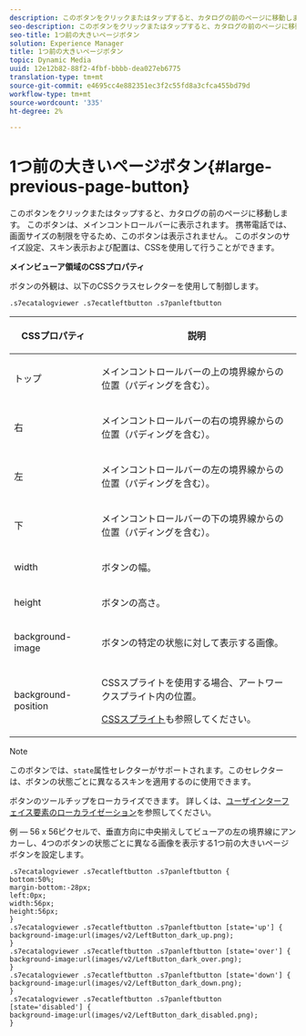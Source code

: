 ```yaml
---
description: このボタンをクリックまたはタップすると、カタログの前のページに移動します。 このボタンは、メインコントロールバーに表示されます。 携帯電話では、画面サイズの制限を守るため、このボタンは表示されません。 このボタンのサイズ設定、スキン表示および配置は、CSSを使用して行うことができます。
seo-description: このボタンをクリックまたはタップすると、カタログの前のページに移動します。 このボタンは、メインコントロールバーに表示されます。 携帯電話では、画面サイズの制限を守るため、このボタンは表示されません。 このボタンのサイズ設定、スキン表示および配置は、CSSを使用して行うことができます。
seo-title: 1つ前の大きいページボタン
solution: Experience Manager
title: 1つ前の大きいページボタン
topic: Dynamic Media
uuid: 12e12b82-88f2-4fbf-bbbb-dea027eb6775
translation-type: tm+mt
source-git-commit: e4695cc4e882351ec3f2c55fd8a3cfca455bd79d
workflow-type: tm+mt
source-wordcount: '335'
ht-degree: 2%

---
```



# 1つ前の大きいページボタン{#large-previous-page-button}

このボタンをクリックまたはタップすると、カタログの前のページに移動します。 このボタンは、メインコントロールバーに表示されます。 携帯電話では、画面サイズの制限を守るため、このボタンは表示されません。 このボタンのサイズ設定、スキン表示および配置は、CSSを使用して行うことができます。

<!--<a id="section_6C008EE11212461FA744F2540D38C295"></a>-->

**メインビューア領域のCSSプロパティ**

ボタンの外観は、以下のCSSクラスセレクターを使用して制御します。

`.s7ecatalogviewer .s7ecatleftbutton .s7panleftbutton`

<table id="table_94EE3F5BBE4547C0B4943471CEE7EDE4"> 
 <thead> 
  <tr> 
   <th colname="col1" class="entry"> <p> CSSプロパティ </p> </th> 
   <th colname="col2" class="entry"> <p>説明 </p> </th> 
  </tr> 
 </thead>
 <tbody> 
  <tr> 
   <td colname="col1"> <p> <span class="codeph"> トップ </span> </p> </td> 
   <td colname="col2"> <p>メインコントロールバーの上の境界線からの位置（パディングを含む）。 </p> </td> 
  </tr> 
  <tr> 
   <td colname="col1"> <p> <span class="codeph"> 右 </span> </p> </td> 
   <td colname="col2"> <p>メインコントロールバーの右の境界線からの位置（パディングを含む）。 </p> </td> 
  </tr> 
  <tr> 
   <td colname="col1"> <p> <span class="codeph"> 左 </span> </p> </td> 
   <td colname="col2"> <p>メインコントロールバーの左の境界線からの位置（パディングを含む）。 </p> </td> 
  </tr> 
  <tr> 
   <td colname="col1"> <p> <span class="codeph"> 下 </span> </p> </td> 
   <td colname="col2"> <p>メインコントロールバーの下の境界線からの位置（パディングを含む）。 </p> </td> 
  </tr> 
  <tr> 
   <td colname="col1"> <p> <span class="codeph"> width </span> </p> </td> 
   <td colname="col2"> <p>ボタンの幅。 </p> </td> 
  </tr> 
  <tr> 
   <td colname="col1"> <p> <span class="codeph"> height </span> </p> </td> 
   <td colname="col2"> <p>ボタンの高さ。 </p> </td> 
  </tr> 
  <tr> 
   <td colname="col1"> <p> <span class="codeph"> background-image  </span> </p> </td> 
   <td colname="col2"> <p>ボタンの特定の状態に対して表示する画像。 </p> </td> 
  </tr> 
  <tr> 
   <td colname="col1"> <p> <span class="codeph"> background-position  </span> </p> </td> 
   <td colname="col2"> <p> CSSスプライトを使用する場合、アートワークスプライト内の位置。 </p> <p><a href="../../../c-html5-s7-aem-asset-viewers/c-html5-20-ecatalog-viewer-about/c-html5-20-ecatalog-viewer-customizingviewer/c-html5-20-ecatalog-viewer-customizingviewer.md#section-9d570f95eb2443aca74c1b02f6e89aff" format="dita" scope="local"> CSSスプライト</a>も参照してください。 </p> </td> 
  </tr> 
 </tbody> 
</table>

>[!NOTE]
>
>このボタンでは、`state`属性セレクターがサポートされます。このセレクターは、ボタンの状態ごとに異なるスキンを適用するのに使用できます。

ボタンのツールチップをローカライズできます。 詳しくは、[ユーザインターフェイス要素のローカライゼーション](../../../c-html5-s7-aem-asset-viewers/c-html5-20-ecatalog-viewer-about/c-html5-20-ecatalog-viewer-localization.md#concept-cbfc39344c494eb7b9f6a272cff0cc74)を参照してください。

例 — 56 x 56ピクセルで、垂直方向に中央揃えしてビューアの左の境界線にアンカーし、4つのボタンの状態ごとに異なる画像を表示する1つ前の大きいページボタンを設定します。

```
.s7ecatalogviewer .s7ecatleftbutton .s7panleftbutton { 
bottom:50%; 
margin-bottom:-28px; 
left:0px; 
width:56px; 
height:56px; 
} 
.s7ecatalogviewer .s7ecatleftbutton .s7panleftbutton [state='up'] { 
background-image:url(images/v2/LeftButton_dark_up.png); 
} 
.s7ecatalogviewer .s7ecatleftbutton .s7panleftbutton [state='over'] {  
background-image:url(images/v2/LeftButton_dark_over.png); 
} 
.s7ecatalogviewer .s7ecatleftbutton .s7panleftbutton [state='down'] {  
background-image:url(images/v2/LeftButton_dark_down.png); 
} 
.s7ecatalogviewer .s7ecatleftbutton .s7panleftbutton [state='disabled'] { 
background-image:url(images/v2/LeftButton_dark_disabled.png); 
}
```


